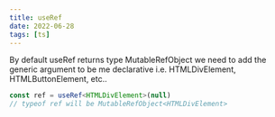 ```yaml
---
title: useRef
date: 2022-06-28
tags: [ts]
---
```


By default useRef returns type MutableRefObject<any>
we need to add the generic argument to be me declarative i.e. HTMLDivElement, HTMLButtonElement, etc..

```typescript
const ref = useRef<HTMLDivElement>(null)
// typeof ref will be MutableRefObject<HTMLDivElement>

```
